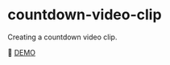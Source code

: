 # countdown-video-clip
Creating a countdown video clip.

👀 [DEMO](https://www.youtube.com/channel/UC3UvUfzAm7AIfP4hHYta_tA)
